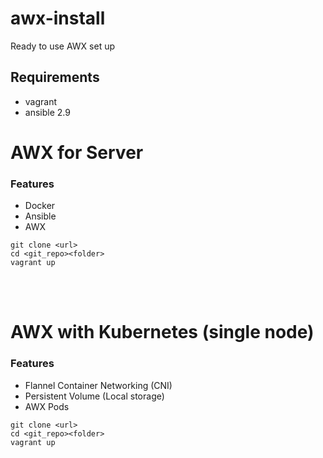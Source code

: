 # awx-install
Ready to use AWX set up

## Requirements
- vagrant
- ansible 2.9

# AWX for Server

### Features
-  Docker
-  Ansible
-  AWX

```
git clone <url>
cd <git_repo><folder>
vagrant up
```

<br>
<br>

# AWX with Kubernetes (single node)

### Features

-  Flannel Container Networking (CNI)
-  Persistent Volume (Local storage)
-  AWX Pods

```
git clone <url>
cd <git_repo><folder>
vagrant up
```
